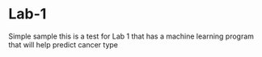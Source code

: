 # Lab-1
Simple sample
this is a test for Lab 1
that has a machine learning program that will help predict cancer type
